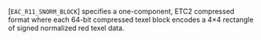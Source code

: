 [`EAC_R11_SNORM_BLOCK`] specifies a one-component, ETC2
compressed format where each 64-bit compressed texel block encodes a
4×4 rectangle of signed normalized red texel data.